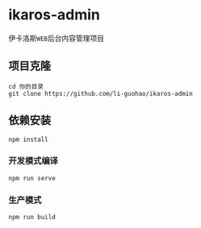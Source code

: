 # ikaros-admin
伊卡洛斯`WEB`后台内容管理项目

## 项目克隆
```
cd 你的目录
git clone https://github.com/li-guohao/ikaros-admin
```

## 依赖安装
```
npm install
```

### 开发模式编译
```
npm run serve
```

### 生产模式
```
npm run build
```
